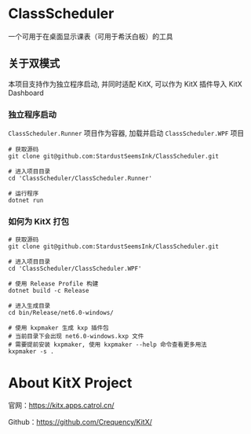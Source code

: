 # ClassScheduler

一个可用于在桌面显示课表（可用于希沃白板）的工具

## 关于双模式

本项目支持作为独立程序启动, 并同时适配 KitX, 可以作为 KitX 插件导入 KitX Dashboard

### 独立程序启动

`ClassScheduler.Runner` 项目作为容器, 加载并启动 `ClassScheduler.WPF` 项目

```shell
# 获取源码
git clone git@github.com:StardustSeemsInk/ClassScheduler.git

# 进入项目目录
cd 'ClassScheduler/ClassScheduler.Runner'

# 运行程序
dotnet run
```

### 如何为 KitX 打包

```shell
# 获取源码
git clone git@github.com:StardustSeemsInk/ClassScheduler.git

# 进入项目目录
cd 'ClassScheduler/ClassScheduler.WPF'

# 使用 Release Profile 构建
dotnet build -c Release

# 进入生成目录
cd bin/Release/net6.0-windows/

# 使用 kxpmaker 生成 kxp 插件包
# 当前目录下会出现 net6.0-windows.kxp 文件
# 需要提前安装 kxpmaker, 使用 kxpmaker --help 命令查看更多用法
kxpmaker -s .
```

# About KitX Project

官网：https://kitx.apps.catrol.cn/

Github：https://github.com/Crequency/KitX/

